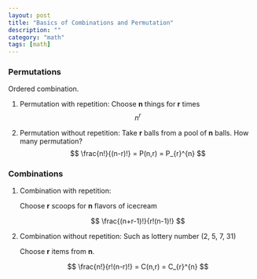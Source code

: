 ```yaml
---
layout: post
title: "Basics of Combinations and Permutation"
description: ""
category: "math"
tags: [math]
---
```


<script type="text/javascript" async
  src="https://cdn.mathjax.org/mathjax/latest/MathJax.js?config=TeX-MML-AM_CHTML">
</script>

<script type="text/x-mathjax-config">
MathJax.Hub.Config({
  displayAlign: "left",
  displayIndent: "2em"
});
</script>

### Permutations

   Ordered combination.
   
   1. Permutation with repetition:
      Choose __n__ things for __r__ times
      $$ n^r $$
   
   2. Permutation without repetition:
      Take __r__ balls from a pool of __n__ balls. How many permutation?
      $$ \frac{n!}{(n-r)!} = P(n,r) = P_{r}^{n} $$

### Combinations

   1. Combination with repetition:

      Choose __r__ scoops for __n__ flavors of icecream
      
      $$ \frac{(n+r-1)!}{r!(n-1)!} $$

   2. Combination without repetition:
      Such as lottery number (2, 5, 7, 31)
      
      Choose __r__ items from __n__.
      
      $$ \frac{n!}{r!(n-r)!} = C(n,r) = C_{r}^{n} $$ 
      